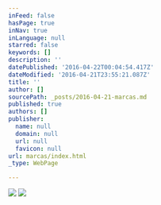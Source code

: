 ```yaml
---
inFeed: false
hasPage: true
inNav: true
inLanguage: null
starred: false
keywords: []
description: ''
datePublished: '2016-04-22T00:04:54.417Z'
dateModified: '2016-04-21T23:55:21.087Z'
title: ''
author: []
sourcePath: _posts/2016-04-21-marcas.md
published: true
authors: []
publisher:
  name: null
  domain: null
  url: null
  favicon: null
url: marcas/index.html
_type: WebPage

---
```

![](https://the-grid-user-content.s3-us-west-2.amazonaws.com/c9e8dd0c-9a39-4df4-af39-25ab4402c234.png)
![](https://the-grid-user-content.s3-us-west-2.amazonaws.com/d6afbda5-ede4-4f1a-890c-c3a33d0abfb4.gif)